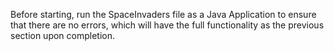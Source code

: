 Before starting, run the SpaceInvaders file as a Java Application to 
ensure that there are no errors, which will have the full functionality
as the previous section upon completion. 
